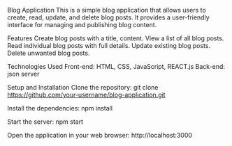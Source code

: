 Blog Application
This is a simple blog application that allows users to create, read, update, and delete blog posts. It provides a user-friendly interface for managing and publishing blog content.

Features
Create blog posts with a title, content.
View a list of all blog posts.
Read individual blog posts with full details.
Update existing blog posts.
Delete unwanted blog posts.


Technologies Used
Front-end: HTML, CSS, JavaScript, REACT.js
Back-end: json server


Setup and Installation
Clone the repository:
git clone https://github.com/your-username/blog-application.git

Install the dependencies:
npm install

Start the server:
npm start

Open the application in your web browser:
http://localhost:3000

